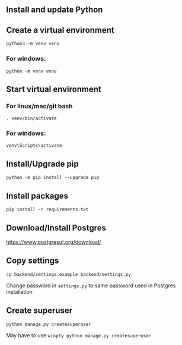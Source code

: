 ## Install and update Python

## Create a virtual environment
`python3 -m venv venv`

### For windows:
`python -m venv venv`

## Start virtual environment
### For linux/mac/git bash
`. venv/bin/activate`

### For windows:
`venv\Scripts\activate`

## Install/Upgrade pip
`python -m pip install --upgrade pip`

## Install packages
`pip install -r requirements.txt`

## Download/Install Postgres
https://www.postgresql.org/download/

## Copy settings
`cp backend/settings.example backend/settings.py`

Change password in `settings.py` to same password used in Postgres installation

## Create superuser
`python manage.py createsuperuser`

May have to use `winpty python manage.py createsuperuser`